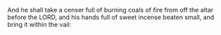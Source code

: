 And he shall take a censer full of burning coals of fire from off the altar before the LORD, and his hands full of sweet incense beaten small, and bring it within the vail:
